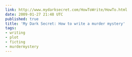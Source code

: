 ```yaml
---
link: http://www.mydarksecret.com/HowToWrite/HowTo.html
date: 2009-01-27 21:48 UTC
published: true
title: 'My Dark Secret: How to write a murder mystery'
tags:
- writing
- plot
- ficting
- murdermystery
---
```



